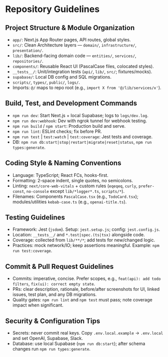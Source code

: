 # Repository Guidelines

## Project Structure & Module Organization
- `app/`: Next.js App Router pages, API routes, global styles.
- `src/`: Clean Architecture layers — `domain/`, `infrastructure/`, `presentation/`.
- `lib/`: Backend-facing domain code — `entities/`, `services/`, `repositories/`.
- `components/`: Reusable React UI (PascalCase files, colocated styles).
- `__tests__/`: Unit/integration tests (`api/`, `lib/`, `src/`; fixtures/mocks).
- `supabase/`: Local DB config and SQL migrations.
- `scripts/`, `types/`, `public/`, `logs/`.
- Imports: `@/` maps to repo root (e.g., `import X from '@/lib/services/x'`).

## Build, Test, and Development Commands
- `npm run dev`: Start Next.js + local Supabase; logs to `logs/dev.log`.
- `npm run dev:webhook`: Dev with ngrok tunnel for webhook testing.
- `npm run build` / `npm start`: Production build and serve.
- `npm run lint`: ESLint checks; fix before PR.
- `npm run test` | `test:watch` | `test:coverage`: Jest tests and coverage.
- DB: `npm run db:start|stop|restart|migrate|reset|status`, `npm run types:generate`.

## Coding Style & Naming Conventions
- Language: TypeScript; React FCs, hooks-first.
- Formatting: 2-space indent, single quotes, no semicolons.
- Linting: `next/core-web-vitals` + custom rules (`eqeqeq`, `curly`, `prefer-const`, `no-console` except `lib/*logger*.ts`, `scripts/*`).
- Filenames: Components `PascalCase.tsx` (e.g., `TodoCard.tsx`); modules/utilities `kebab-case.ts` (e.g., `openai-title.ts`).

## Testing Guidelines
- Framework: Jest (`jsdom`). Setup: `jest.setup.js`; config: `jest.config.js`.
- Location: `__tests__/` and `*.test|spec.(ts|tsx)` alongside code.
- Coverage: collected from `lib/**/*`; add tests for new/changed logic.
- Practices: mock network/IO; keep assertions meaningful. Example: `npm run test:coverage`.

## Commit & Pull Request Guidelines
- Commits: imperative, concise. Prefer scopes, e.g., `feat(api): add todo filters`, `fix(ui): correct empty state`.
- PRs: clear description, rationale, before/after screenshots for UI, linked issues, test plan, and any DB migrations.
- Quality gates: `npm run lint` and `npm test` must pass; note coverage impact when significant.

## Security & Configuration Tips
- Secrets: never commit real keys. Copy `.env.local.example` → `.env.local` and set OpenAI, Supabase, Slack.
- Database: use local Supabase (`npm run db:start`); after schema changes run `npm run types:generate`.

